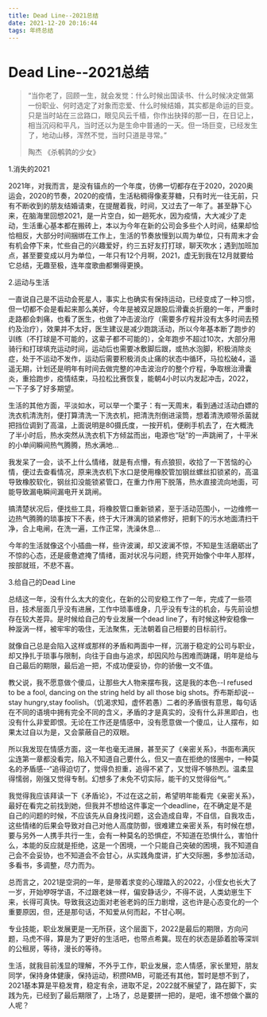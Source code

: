 ```yaml
---
title: Dead Line--2021总结
date: 2021-12-20 20:16:44
tags: 年终总结
---
```


# Dead Line--2021总结

> “当你老了，回顾一生，就会发觉：什么时候出国读书、什么时候决定做第一份职业、何时选定了对象而恋爱、什么时候结婚，其实都是命运的巨变。只是当时站在三岔路口，眼见风云千樯，你作出抉择的那一日，在日记上，相当沉闷和平凡，当时还以为是生命中普通的一天。但一场巨变，已经发生了，地动山移，浑然不觉，当时只道是寻常。”
>
> 陶杰 《杀鹌鹑的少女》



1.消失的2021

2021年，对我而言，是没有锚点的一个年度，彷佛一切都存在于2020，2020奥运会，2020的节奏，2020的疫情，生活粘稠得像麦芽糖，只有时光一往无前，只有不断收到的朋友结婚请柬，在提醒着我，时间，又过去了一年了。甚至静下心来，在脑海里回想2021，是一片空白，如一趟死水，因为疫情，大大减少了走动，生活重心基本都在搬砖上，本以为今年在新的公司会多些个人时间，结果却恰恰相反，大部分时间捆绑在工作上，生活的节奏放慢到以周为单位，只有周末才会有机会停下来，忙些自己的兴趣爱好，约三五好友打打球，聊天吹水；遇到加班加点，甚至要变成以月为单位，一年只有12个月啊，2021，虚无到我在12月就要给它总结，无趣至极，连年度歌曲都懒得更换。



2.运动与生活

一直说自己是不运动会死星人，事实上也确实有保持运动，已经变成了一种习惯，但一切都不会是看起来那么美好，今年是被双足跟股后滑囊炎折磨的一年，严重时走路都会刺痛，也看了医生，也做了冲击波治疗（需要多疗程并没有太多时间去预约及治疗），效果并不太好，医生建议是减少跑跳活动，所以今年基本断了跑步的训练（不打球是不可能的，这辈子都不可能的），全年跑步不超过10次，大部分用骑行和打球填充运动时间，运动后也需要冰敷脚后跟，或热水泡脚，积极消除炎症，处于不运动不发作，运动后需要积极消炎止痛的状态中循环，马拉松破4，遥遥无期，计划还是明年有时间去做完整的冲击波治疗的整个疗程，争取根治滑囊炎，重拾跑步，疫情结束，马拉松比赛恢复，能朝4小时以内发起冲击，2022，一下子多了好多期望。



生活的其他方面，平淡如水，可以举一个栗子：有一天周末，看到通过活动白嫖的洗衣机清洗剂，便打算清洗一下洗衣机，把清洗剂倒进滚筒，想着清洗顺带杀菌就把挡位调到了高温，上面说明是80摄氏度，一按开机，便刷手机去了，在大概洗了半小时后，热水突然从洗衣机下方倾盆而出，电源也“哒”的一声跳闸了，十平米的小单间瞬间热气腾腾，热水满地...



我发呆了一会，谈不上什么情绪，就是有点懵，有点狼狈，收拾了一下苦恼的心情，便过去查看情况，原来洗衣机下水口是使用橡胶管加钢丝螺丝扣锁紧的，高温导致橡胶软化，钢丝扣没能锁紧管口，在重力作用下脱落，热水直接流向地面，可能导致漏电瞬间漏电开关跳闸。



搞清楚状况后，便找些工具，将橡胶管口重新锁紧，至于活动范围小，一边维修一边热气腾腾的琐事按下不表，终于大汗淋漓的锁紧修好，把剩下的污水地面清扫干净，合上电闸，在洗一遍，工作正常，洗澡休息...



今年的生活就像这个小插曲一样，些许波澜，却又波澜不惊，不知是生活磨砺出了不惊的心态，还是疲惫遮掩了情绪，面对状况与问题，终究开始像个中年人那样，按部就班，不悲不喜。



3.给自己的Dead Line

总结这一年，没有什么太大的变化，在新的公司安稳工作了一年，完成了一些项目，技术层面几乎没有进展，工作中琐事缠身，几乎没有专注的机会，与先前设想存在较大差异。是时候给自己的专业发展一个dead line了，有时候这种安稳像一种漩涡一样，被牢牢的吸住，无法聚焦，无法朝着自己相要的目标前行。



就像自己总是会陷入这样或那样的矛盾和两面中一样，沉溺于稳定的公司与职业，却又挣扎于琐事与限制，向往于自由与追求，却因风险与困难而踌躇，明年是给与自己最后的期限，最后追一把，不成功便妥协，你的骄傲一文不值。



教父说，我不愿意做个傻瓜，让那些大人物来摆布我，这是我的本色--I refused to be a fool, dancing on the string held by all those big shots。乔布斯却说--stay hungry,stay foolish。（饥渴求知，虚怀若愚）二者的矛盾很有意思，每句话在不同的语境中拥有完全不同的含义，矛盾的才是真实的，没有什么非黑即白，也没有什么非爱即恨。无论在工作还是情感中，没有愿意做一个傻瓜，让人摆布，如果太过自以为是，又会蒙蔽自己的双眼。



所以我发现在情感方面，这一年也毫无进展，甚至买了《亲密关系》，书面布满灰尘连第一章都没看完，陷入不知道自己要什么，但又一直在拒绝的怪圈中，一种莫名的矛盾感--“追得迫切了，觉得负担重，追得不紧了，又觉得不够热烈。温柔显得懦弱，刚强又觉得专制。幻想多了未免不切实际，能干的又觉得俗气。”



我觉得我应该拜读一下《矛盾论》，不过在这之前，希望明年能看完《亲密关系》，最好在看完之前找到她，但我并不想给这件事定一个deadline，在不确定是不是自己的问题的时候，不应该先从自身找问题，这会造成自卑，不自信，自我攻击，这些情绪的后果会导致对自己对他人高度防御，很难建立亲密关系，有时候在想，要与另外一人携手共行一生，会有一种莫名的恐惧症，不知道在恐惧什么，害怕什么，本能的反应就是拒绝，这是一个困境，一个只能自己突破的困境，我不知道自己会不会妥协，也不知道会不会甘心，从实践角度讲，扩大交际圈，多参加活动，多看书，多调整，尽力而为。



总而言之，2021是空洞的一年，是带着求变的心理踏入的2022，小侄女也长大了一岁，开始咿呀学语，不过跟老妹一样，偏安静话少，不得不说，人类幼崽生下来，长得可真快。导致我这边面对老爸老妈的压力剧增，这也许是心态变化的一个重要原因，但，还是那句话，不知爱从何而起，不甘心啊。



专业技能，职业发展更是一无所获，这个层面下，2022是最后的期限，方向问题，马虎不得，算是为了更好的生活吧，也带点希冀。现在的状态是舔着脸等深圳的公租房，等待，漫长的等待。



生活，就我目前浅显的理解，不外乎工作，职业发展，恋人情感，家长里短，朋友同学，保持身体健康，保持运动，积攒RMB，可能还有其他，暂时是想不到了，2021基本算是平稳发育，稳定有余，进取不足，2022就不展望了，路在脚下，实践为先，已经到了最后期限了，上场了，总是要拼一把的，是吧，谁不想做个赢的人呢？
